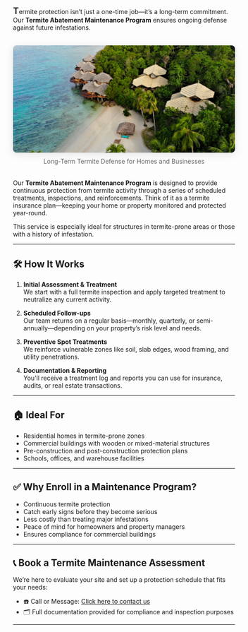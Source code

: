 <span style="font-size:1.25rem; font-weight:600">T</span>ermite protection isn’t just a one-time job—it’s a long-term commitment. Our **Termite Abatement Maintenance Program** ensures ongoing defense against future infestations.

<figure style="margin: 2rem auto; text-align: center;">
  <img src="/images/services/termite-abatement-maintenance.png" alt="Termite Abatement Maintenance Banner" style="max-width: 100%; border-radius: 0.5rem; box-shadow: 0 4px 20px rgba(0,0,0,0.1);" />
  <figcaption style="margin-top: 0.5rem; font-size: 0.875rem; color: #666;">
    Long-Term Termite Defense for Homes and Businesses
  </figcaption>
</figure>

Our **Termite Abatement Maintenance Program** is designed to provide continuous protection from termite activity through a series of scheduled treatments, inspections, and reinforcements. Think of it as a termite insurance plan—keeping your home or property monitored and protected year-round.

This service is especially ideal for structures in termite-prone areas or those with a history of infestation.

---

## 🛠️ How It Works

1. **Initial Assessment & Treatment**  
   We start with a full termite inspection and apply targeted treatment to neutralize any current activity.

2. **Scheduled Follow-ups**  
   Our team returns on a regular basis—monthly, quarterly, or semi-annually—depending on your property’s risk level and needs.

3. **Preventive Spot Treatments**  
   We reinforce vulnerable zones like soil, slab edges, wood framing, and utility penetrations.

4. **Documentation & Reporting**  
   You'll receive a treatment log and reports you can use for insurance, audits, or real estate transactions.

---

## 🏠 Ideal For

- Residential homes in termite-prone zones  
- Commercial buildings with wooden or mixed-material structures  
- Pre-construction and post-construction protection plans  
- Schools, offices, and warehouse facilities  

---

## ✅ Why Enroll in a Maintenance Program?

- Continuous termite protection  
- Catch early signs before they become serious  
- Less costly than treating major infestations  
- Peace of mind for homeowners and property managers  
- Ensures compliance for commercial buildings  

---

## 📞 Book a Termite Maintenance Assessment

We’re here to evaluate your site and set up a protection schedule that fits your needs:

- ☎️ Call or Message: [Click here to contact us](/#contact)  
- 🗂️ Full documentation provided for compliance and inspection purposes  

---

